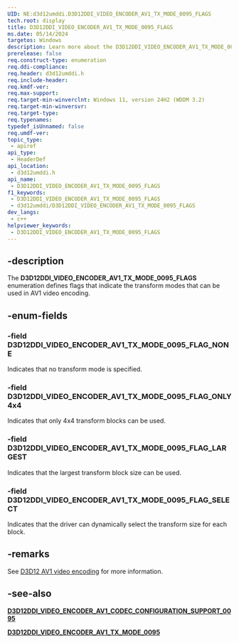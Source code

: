 ```yaml
---
UID: NE:d3d12umddi.D3D12DDI_VIDEO_ENCODER_AV1_TX_MODE_0095_FLAGS
tech.root: display
title: D3D12DDI_VIDEO_ENCODER_AV1_TX_MODE_0095_FLAGS
ms.date: 05/14/2024
targetos: Windows
description: Learn more about the D3D12DDI_VIDEO_ENCODER_AV1_TX_MODE_0095_FLAGS enumeration.
prerelease: false
req.construct-type: enumeration
req.ddi-compliance: 
req.header: d3d12umddi.h
req.include-header: 
req.kmdf-ver: 
req.max-support: 
req.target-min-winverclnt: Windows 11, version 24H2 (WDDM 3.2)
req.target-min-winversvr: 
req.target-type: 
req.typenames: 
typedef_isUnnamed: false
req.umdf-ver: 
topic_type:
 - apiref
api_type:
 - HeaderDef
api_location:
 - d3d12umddi.h
api_name:
 - D3D12DDI_VIDEO_ENCODER_AV1_TX_MODE_0095_FLAGS
f1_keywords:
 - D3D12DDI_VIDEO_ENCODER_AV1_TX_MODE_0095_FLAGS
 - d3d12umddi/D3D12DDI_VIDEO_ENCODER_AV1_TX_MODE_0095_FLAGS
dev_langs:
 - c++
helpviewer_keywords:
 - D3D12DDI_VIDEO_ENCODER_AV1_TX_MODE_0095_FLAGS
---
```


## -description

The **D3D12DDI_VIDEO_ENCODER_AV1_TX_MODE_0095_FLAGS** enumeration defines flags that indicate the transform modes that can be used in AV1 video encoding.

## -enum-fields

### -field D3D12DDI_VIDEO_ENCODER_AV1_TX_MODE_0095_FLAG_NONE

Indicates that no transform mode is specified.

### -field D3D12DDI_VIDEO_ENCODER_AV1_TX_MODE_0095_FLAG_ONLY4x4

Indicates that only 4x4 transform blocks can be used.

### -field D3D12DDI_VIDEO_ENCODER_AV1_TX_MODE_0095_FLAG_LARGEST

Indicates that the largest transform block size can be used.

### -field D3D12DDI_VIDEO_ENCODER_AV1_TX_MODE_0095_FLAG_SELECT

Indicates that the driver can dynamically select the transform size for each block.

## -remarks

See [D3D12 AV1 video encoding](/windows-hardware/drivers/display/video-encoding-d3d12-av1) for more information.

## -see-also

[**D3D12DDI_VIDEO_ENCODER_AV1_CODEC_CONFIGURATION_SUPPORT_0095**](ns-d3d12umddi-d3d12ddi_video_encoder_av1_codec_configuration_support_0095.md)

[**D3D12DDI_VIDEO_ENCODER_AV1_TX_MODE_0095**](ne-d3d12umddi-d3d12ddi_video_encoder_av1_tx_mode_0095.md)

